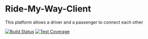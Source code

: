 # Ride-My-Way-Client
This platform allows a driver and a passenger to connect each other

[![Build Status](https://travis-ci.org/DanielAdek/Ride-My-Way-Client.svg?branch=develop)](https://travis-ci.org/DanielAdek/Ride-My-Way-Client) [![Test Coverage](https://api.codeclimate.com/v1/badges/408e42cf305b2118d976/test_coverage)](https://codeclimate.com/github/DanielAdek/Ride-My-Way-Client/test_coverage)